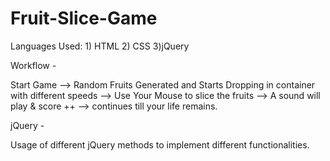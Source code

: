 # Fruit-Slice-Game
Languages Used: 1) HTML 2) CSS 3)jQuery

Workflow - 

Start Game --> Random Fruits Generated and Starts Dropping in container with different speeds --> Use Your Mouse to slice the fruits --> A sound will play & score ++
--> continues till your life remains.

jQuery - 

Usage of different jQuery methods to implement different functionalities.
